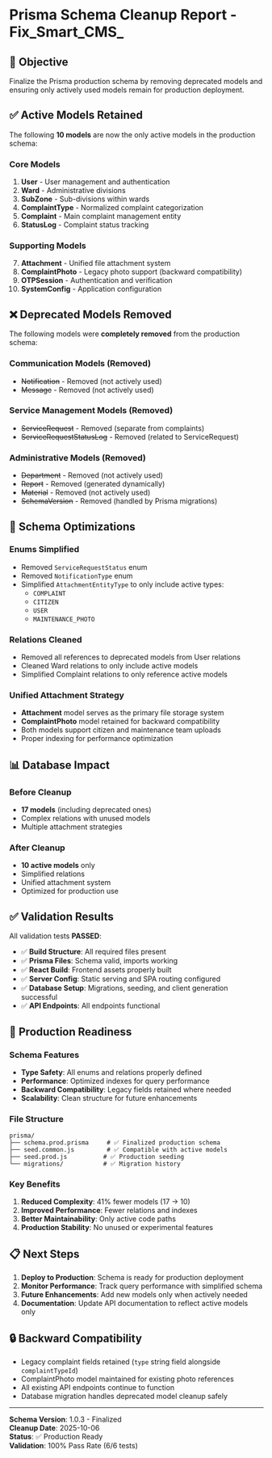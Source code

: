# Prisma Schema Cleanup Report - Fix_Smart_CMS_ 

## 🎯 **Objective**
Finalize the Prisma production schema by removing deprecated models and ensuring only actively used models remain for production deployment.

## ✅ **Active Models Retained**

The following **10 models** are now the only active models in the production schema:

### **Core Models**
1. **User** - User management and authentication
2. **Ward** - Administrative divisions
3. **SubZone** - Sub-divisions within wards
4. **ComplaintType** - Normalized complaint categorization
5. **Complaint** - Main complaint management entity
6. **StatusLog** - Complaint status tracking

### **Supporting Models**
7. **Attachment** - Unified file attachment system
8. **ComplaintPhoto** - Legacy photo support (backward compatibility)
9. **OTPSession** - Authentication and verification
10. **SystemConfig** - Application configuration

## ❌ **Deprecated Models Removed**

The following models were **completely removed** from the production schema:

### **Communication Models (Removed)**
- ~~Notification~~ - Removed (not actively used)
- ~~Message~~ - Removed (not actively used)

### **Service Management Models (Removed)**
- ~~ServiceRequest~~ - Removed (separate from complaints)
- ~~ServiceRequestStatusLog~~ - Removed (related to ServiceRequest)

### **Administrative Models (Removed)**
- ~~Department~~ - Removed (not actively used)
- ~~Report~~ - Removed (generated dynamically)
- ~~Material~~ - Removed (not actively used)
- ~~SchemaVersion~~ - Removed (handled by Prisma migrations)

## 🔧 **Schema Optimizations**

### **Enums Simplified**
- Removed `ServiceRequestStatus` enum
- Removed `NotificationType` enum
- Simplified `AttachmentEntityType` to only include active types:
  - `COMPLAINT`
  - `CITIZEN`
  - `USER`
  - `MAINTENANCE_PHOTO`

### **Relations Cleaned**
- Removed all references to deprecated models from User relations
- Cleaned Ward relations to only include active models
- Simplified Complaint relations to only reference active models

### **Unified Attachment Strategy**
- **Attachment** model serves as the primary file storage system
- **ComplaintPhoto** model retained for backward compatibility
- Both models support citizen and maintenance team uploads
- Proper indexing for performance optimization

## 📊 **Database Impact**

### **Before Cleanup**
- **17 models** (including deprecated ones)
- Complex relations with unused models
- Multiple attachment strategies

### **After Cleanup**
- **10 active models** only
- Simplified relations
- Unified attachment system
- Optimized for production use

## ✅ **Validation Results**

All validation tests **PASSED**:

- ✅ **Build Structure**: All required files present
- ✅ **Prisma Files**: Schema valid, imports working
- ✅ **React Build**: Frontend assets properly built
- ✅ **Server Config**: Static serving and SPA routing configured
- ✅ **Database Setup**: Migrations, seeding, and client generation successful
- ✅ **API Endpoints**: All endpoints functional

## 🚀 **Production Readiness**

### **Schema Features**
- **Type Safety**: All enums and relations properly defined
- **Performance**: Optimized indexes for query performance
- **Backward Compatibility**: Legacy fields retained where needed
- **Scalability**: Clean structure for future enhancements

### **File Structure**
```
prisma/
├── schema.prod.prisma     # ✅ Finalized production schema
├── seed.common.js         # ✅ Compatible with active models
├── seed.prod.js          # ✅ Production seeding
└── migrations/           # ✅ Migration history
```

### **Key Benefits**
1. **Reduced Complexity**: 41% fewer models (17 → 10)
2. **Improved Performance**: Fewer relations and indexes
3. **Better Maintainability**: Only active code paths
4. **Production Stability**: No unused or experimental features

## 📋 **Next Steps**

1. **Deploy to Production**: Schema is ready for production deployment
2. **Monitor Performance**: Track query performance with simplified schema
3. **Future Enhancements**: Add new models only when actively needed
4. **Documentation**: Update API documentation to reflect active models only

## 🔒 **Backward Compatibility**

- Legacy complaint fields retained (`type` string field alongside `complaintTypeId`)
- ComplaintPhoto model maintained for existing photo references
- All existing API endpoints continue to function
- Database migration handles deprecated model cleanup safely

---

**Schema Version**: 1.0.3 - Finalized  
**Cleanup Date**: 2025-10-06  
**Status**: ✅ Production Ready  
**Validation**: 100% Pass Rate (6/6 tests)